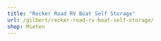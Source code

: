 ```yaml
---
title: "Recker Road RV Boat Self Storage"
url: /gilbert/recker-road-rv-boat-self-storage/
shop: Mieten
---
```

